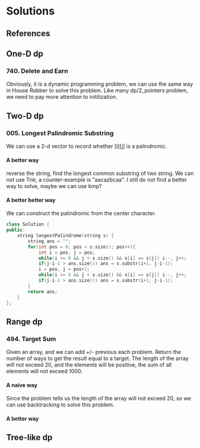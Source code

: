 # Solutions

## References


## One-D dp
### 740. Delete and Earn
Obviously, it is a dynamic programming problem, we can use the same way in House Robber to solve this problem. Like many dp/2_pointers problem, we need to pay more attention to initilization.

## Two-D dp
### 005. Longest Palindromic Substring
We can use a 2-d vector to record whether [i][j] is a palindromic.
#### A better way
reverse the string, find the longest common substring of two string. We can not use Trie, a counter-example is "aacazbcaa". I still do not find a better way to solve, maybe we can use kmp?

#### A better better way
We can construct the palindromic from the center character.
```C++
class Solution {
public:
    string longestPalindrome(string s) {
        string ans = "";
        for(int pos = 0; pos < s.size(); pos++){
            int i = pos, j = pos;
            while(i >= 0 && j < s.size() && s[i] == s[j]) i--, j++;
            if(j-i-1 > ans.size()) ans = s.substr(i+1, j-i-1);
            i = pos, j = pos+1;
            while(i >= 0 && j < s.size() && s[i] == s[j]) i--, j++;
            if(j-i-1 > ans.size()) ans = s.substr(i+1, j-i-1);
        }
        return ans;
    }
};
```

## Range dp
### 494. Target Sum
Given an array, and we can add +/- previous each problem. Return the number of ways to get the result equal to a target.
The length of the array will not exceed 20, and the elements will be positive, the sum of all elements will not exceed 1000.

#### A naive way
Since the problem tells us the length of the array will not exceed 20, so we can use backtracking to solve this problem.

#### A better way




## Tree-like dp

